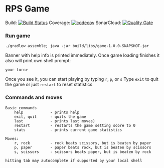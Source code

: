 # RPS Game

Build: [![Build Status](https://travis-ci.com/KDobarskyi/rps-game.svg?branch=master)](https://travis-ci.com/KDobarskyi/rps-game)
Coverage: [![codecov](https://codecov.io/gh/KDobarskyi/rps-game/branch/master/graph/badge.svg)](https://codecov.io/gh/KDobarskyi/rps-game)
SonarCloud: [![Quality Gate](https://sonarcloud.io/api/project_badges/measure?project=KDobarskyi_rps-game&metric=alert_status)](https://sonarcloud.io/api/project_badges/measure?project=KDobarskyi_rps-game&metric=alert_status)

### Run game

```console
./gradlew assemble; java -jar build/libs/game-1.0.0-SNAPSHOT.jar 
```
Banner with help info is printed immediately.
Once game loading finishes it also will print own shell prompt:

`your turn>`

Once you see it, you can start playing by typing `r`, `p`, or `s`
Type `exit` to quit the game or just `restart` to reset statistics



### Commands and moves

    Basic commands
        help            - prints help
        exit, quit      - quits the game
        last            - prints last moves)
        restart         - restarts the game setting score to 0
        stats           - prints current game statistics

    Moves:  
        r, rock         - rock beats scissors, but is beaten by paper
        p, paper        - paper beats rock, but is beaten by scissors
        s, scissors     - scissors beats paper, but is beaten by rock

    hitting tab may autocomplete if supported by your local shell